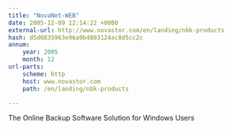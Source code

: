 ```yaml
---
title: "NovaNet-WEB"
date: 2005-12-09 12:14:22 +0000
external-url: http://www.novastor.com/en/landing/nbk-products
hash: d5d6835963e96a9b4803124ac8d5cc2c
annum:
    year: 2005
    month: 12
url-parts:
    scheme: http
    host: www.novastor.com
    path: /en/landing/nbk-products

---
```


The Online Backup Software Solution for Windows Users
